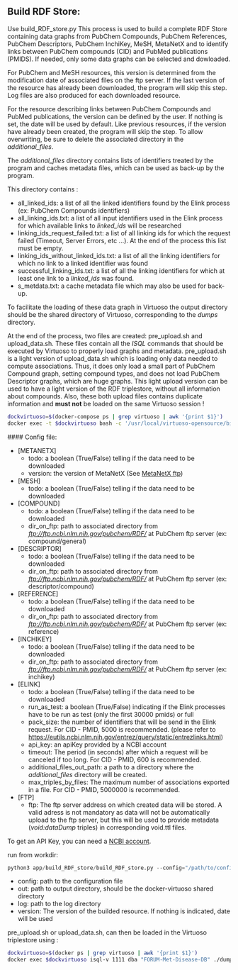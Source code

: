 
## Build RDF Store:
Use build_RDF_store.py
This process is used to build a complete RDF Store containing data graphs from PubChem Compounds, PubChem References, PubChem Descriptors, PubChem InchiKey, MeSH, MetaNetX and to identify links between PubChem compounds (CID) and PubMed publications (PMIDS). If needed, only some data graphs can be selected and dowloaded.

For PubChem and MeSH resources, this version is determined from the modification date of associated files on the ftp server. If the last version of the resource has already been downloaded, the program will skip this step. Log files are also produced for each downloaded resource.

For the resource describing links between PubChem Compounds and PubMed publications, the version can be defined by the user. If nothing is set, the date will be used by default. Like previous resources, if the version have already been created, the program will skip the step. To allow overwriting, be sure to delete the associated directory in the *additional_files*.

The *additional_files* directory contains lists of identifiers treated by the program and caches metadata files, which can be used as back-up by the program.

This directory contains :
  - all_linked_ids: a list of all the linked identifiers found by the Elink process (ex: PubChem Compounds identifiers)
  - all_linking_ids.txt: a list of all input identifiers used in the Elink process for which available links to *linked_ids* will be researched
  - linking_ids_request_failed.txt: a list of all linking ids for which the request failed (Timeout, Server Errors, etc ...). At the end of the process this list must be empty.
  - linking_ids_without_linked_ids.txt: a list of all the linking identifiers for which no link to a linked identifier was found
  - successful_linking_ids.txt: a list of all the linking identifiers for which at least one link to a *linked_ids* was found.
  - s_metdata.txt: a cache metadata file which may also be used for back-up.

To facilitate the loading of these data graph in Virtuoso the output directory should be the shared directory of Virtuoso, corresponding to the *dumps* directory.

At the end of the process, two files are created: pre_upload.sh and upload_data.sh. These files contain all the *ISQL* commands that should be executed by Virtuoso to properly load graphs and metadata. pre_upload.sh is a light version of upload_data.sh which is loading only data needed to compute associations. Thus, it does only load a small part of PubChem Compound graph, setting compound types, and does not load PubChem Descriptor graphs, which are huge graphs. This light upload version can be used to have a light version of the RDF triplestore, without all information about compounds. Also, these both upload files contains duplicate information and **must not** be loaded on the same Virtuoso session ! 

```bash
dockvirtuoso=$(docker-compose ps | grep virtuoso | awk '{print $1}')
docker exec -t $dockvirtuoso bash -c '/usr/local/virtuoso-opensource/bin/isql-v 1111 dba "FORUM-Met-Disease-DB" ./dumps/upload.sh'
```

#### Config file:

- [METANETX]
  - todo: a boolean (True/False) telling if the data need to be downloaded
  - version: the version of MetaNetX (See [MetaNetX ftp](ftp://ftp.vital-it.ch/databases/metanetx/MNXref/))
- [MESH]
  - todo: a boolean (True/False) telling if the data need to be downloaded
- [COMPOUND]
  - todo: a boolean (True/False) telling if the data need to be downloaded
  - dir_on_ftp: path to associated directory from *ftp://ftp.ncbi.nlm.nih.gov/pubchem/RDF/* at PubChem ftp server (ex: compound/general)
- [DESCRIPTOR]
  - todo: a boolean (True/False) telling if the data need to be downloaded
  - dir_on_ftp: path to associated directory from *ftp://ftp.ncbi.nlm.nih.gov/pubchem/RDF/* at PubChem ftp server (ex: descriptor/compound)
- [REFERENCE]
  - todo: a boolean (True/False) telling if the data need to be downloaded
  - dir_on_ftp: path to associated directory from *ftp://ftp.ncbi.nlm.nih.gov/pubchem/RDF/* at PubChem ftp server (ex: reference)
- [INCHIKEY]
  - todo: a boolean (True/False) telling if the data need to be downloaded
  - dir_on_ftp: path to associated directory from *ftp://ftp.ncbi.nlm.nih.gov/pubchem/RDF/* at PubChem ftp server (ex: inchikey)
- [ELINK]
  - todo: a boolean (True/False) telling if the data need to be downloaded
  - run_as_test: a boolean (True/False) indicating if the Elink processes have to be run as test (only the first 30000 pmids) or full
  - pack_size: the number of identifiers that will be send in the Elink request. For CID - PMID, 5000 is recommended. (please refer to https://eutils.ncbi.nlm.nih.gov/entrez/query/static/entrezlinks.html)
  - api_key: an apiKey provided by a NCBI account 
  - timeout: The period (in seconds) after which a request will be canceled if too long. For CID - PMID, 600 is recommended.
  - additional_files_out_path: a path to a directory where the *additional_files* directory will be created.
  - max_triples_by_files: The maximum number of associations exported in a file. For CID - PMID, 5000000 is recommended.
- [FTP]
  - ftp: The ftp server address on which created data will be stored. A valid adress is not mandatory as data will not be automatically upload to the ftp server, but this will be used to provide metadata (*void:dataDump* triples) in corresponding void.ttl files.

To get an API Key, you can need a [NCBI account](https://www.ncbi.nlm.nih.gov/account/register/).

run from workdir:
```python
python3 app/build_RDF_store/build_RDF_store.py --config="/path/to/config_file.ini" --out="path/to/out/dir" --log="path/to/log/dir" --version="version"
```

- config: path to the configuration file
- out: path to output directory, should be the docker-virtuoso shared directory
- log: path to the log directory
- version: The version of the builded resource. If nothing is indicated, date will be used

pre_upload.sh or upload_data.sh, can then be loaded in the Virtuoso triplestore using :

```bash
dockvirtuoso=$(docker ps | grep virtuoso | awk '{print $1}')
docker exec $dockvirtuoso isql-v 1111 dba "FORUM-Met-Disease-DB" ./dumps/*upload_file*.sh
```